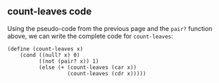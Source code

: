 ## count-leaves code

Using the pseudo-code from the previous page and the `pair?` function above,
we can write the complete code for `count-leaves`:

    
    
    (define (count-leaves x)
        (cond ((null? x) 0)
              ((not (pair? x)) 1)
              (else (+ (count-leaves (car x))
                       (count-leaves (cdr x)))))
    

